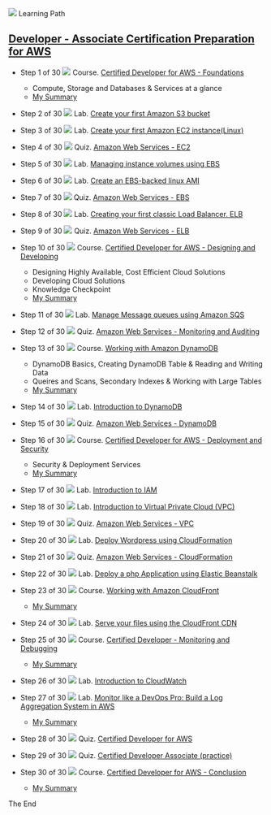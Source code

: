 ![](https://github.com/maxaldunate/aws-training/blob/master/icons/learning-paths.ico) 
Learning Path

## [Developer - Associate Certification Preparation for AWS](https://cloudacademy.com/learning-paths/developer-associate-certification-preparation-for-aws-15/)

* Step 1 of 30
![](https://github.com/maxaldunate/aws-training/blob/master/icons/courses.ico)
Course. [Certified Developer for AWS - Foundations](https://cloudacademy.com/amazon-web-services/certified-developer-foundations-course/)
  - Compute, Storage and Databases & Services at a glance  
  - [My Summary](https://github.com/maxaldunate/aws-training/blob/master/learning-paths-developer-associate-certification-preparation-for-aws-15/Setp01of30.%20Certified%20Developer%20for%20AWS.%20Foundations.md)

* Step 2 of 30
![](https://github.com/maxaldunate/aws-training/blob/master/icons/labs.ico)
Lab. [Create your first Amazon S3 bucket](https://cloudacademy.com/amazon-web-services/labs/create-your-first-amazon-s3-bucket-2/)

* Step 3 of 30
![](https://github.com/maxaldunate/aws-training/blob/master/icons/labs.ico)
Lab. [Create your first Amazon EC2 instance(Linux)](https://cloudacademy.com/amazon-web-services/labs/create-your-first-amazon-ec2-instance-1/)

* Step 4 of 30
![](https://github.com/maxaldunate/aws-training/blob/master/icons/quizzes.ico)
Quiz. [Amazon Web Services - EC2](https://cloudacademy.com/quiz/study/497270/results/)

* Step 5 of 30
![](https://github.com/maxaldunate/aws-training/blob/master/icons/labs.ico)
Lab. [Managing instance volumes using EBS](https://cloudacademy.com/amazon-web-services/labs/managing-instance-volumes-using-ebs-6/)

* Step 6 of 30
![](https://github.com/maxaldunate/aws-training/blob/master/icons/labs.ico)
Lab. [Create an EBS-backed linux AMI](https://cloudacademy.com/amazon-web-services/labs/create-ebs-backed-linux-ami-7/)

* Step 7 of 30
![](https://github.com/maxaldunate/aws-training/blob/master/icons/quizzes.ico)
Quiz. [Amazon Web Services - EBS](https://cloudacademy.com/quiz/study/497018/results/)

* Step 8 of 30
![](https://github.com/maxaldunate/aws-training/blob/master/icons/labs.ico)
Lab. [Creating your first classic Load Balancer. ELB](https://cloudacademy.com/amazon-web-services/labs/create-your-first-amazon-elastic-load-balancing-elb-4/)

* Step 9 of 30
![](https://github.com/maxaldunate/aws-training/blob/master/icons/quizzes.ico)
Quiz. [Amazon Web Services - ELB](https://cloudacademy.com/quiz/study/497023/results/)

* Step 10 of 30
![](https://github.com/maxaldunate/aws-training/blob/master/icons/courses.ico)
Course. [Certified Developer for AWS - Designing and Developing](https://cloudacademy.com/amazon-web-services/certified-developer-designing-and-developing-course/)
  - Designing Highly Available, Cost Efficient Cloud Solutions
  - Developing Cloud Solutions
  - Knowledge Checkpoint
  - [My Summary](https://github.com/maxaldunate/aws-training/blob/master/learning-paths-developer-associate-certification-preparation-for-aws-15/Setp10of30.%20Certified%20Developer%20for%20AWS.%20Designing%20and%20Developing.md)

* Step 11 of 30
![](https://github.com/maxaldunate/aws-training/blob/master/icons/labs.ico)
Lab. [Manage Message queues using Amazon SQS](https://cloudacademy.com/amazon-web-services/labs/manage-message-queue-amazon-sqs-16/)

* Step 12 of 30
![](https://github.com/maxaldunate/aws-training/blob/master/icons/quizzes.ico)
Quiz. [Amazon Web Services - Monitoring and Auditing](https://cloudacademy.com/quiz/study/498827/results/)

* Step 13 of 30
![](https://github.com/maxaldunate/aws-training/blob/master/icons/courses.ico)
Course. [Working with Amazon DynamoDB](https://cloudacademy.com/amazon-web-services/working-with-amazon-dynamodb-course/)
  - DynamoDB Basics, Creating DynamoDB Table & Reading and Writing Data
  - Queires and Scans, Secondary Indexes & Working with Large Tables
  - [My Summary](https://github.com/maxaldunate/aws-training/blob/master/learning-paths-developer-associate-certification-preparation-for-aws-15/Setp13of30.%20Working%20with%20Amazon%20DynamoDB.md)

* Step 14 of 30
![](https://github.com/maxaldunate/aws-training/blob/master/icons/labs.ico)
Lab. [Introduction to DynamoDB](https://cloudacademy.com/amazon-web-services/labs/introduction-dynamodb-8/)

* Step 15 of 30
![](https://github.com/maxaldunate/aws-training/blob/master/icons/quizzes.ico)
Quiz. [Amazon Web Services - DynamoDB](https://cloudacademy.com/quiz/study/498841/results/)

* Step 16 of 30
![](https://github.com/maxaldunate/aws-training/blob/master/icons/courses.ico)
Course. [Certified Developer for AWS - Deployment and Security](https://cloudacademy.com/amazon-web-services/deployment-and-security-certified-developer-for-aws-course/)
  - Security & Deployment Services
  - [My Summary](https://github.com/maxaldunate/aws-training/blob/master/learning-paths-developer-associate-certification-preparation-for-aws-15/Setp16of30.%20Working%20with%20Amazon%20DynamoDB%20-%20Copy.md)

* Step 17 of 30
![](https://github.com/maxaldunate/aws-training/blob/master/icons/labs.ico)
Lab. [Introduction to IAM](https://cloudacademy.com/amazon-web-services/labs/introduction-iam-13/)

* Step 18 of 30
![](https://github.com/maxaldunate/aws-training/blob/master/icons/labs.ico)
Lab. [Introduction to Virtual Private Cloud (VPC)](https://cloudacademy.com/amazon-web-services/labs/introduction-virtual-private-cloud-vpc-9/)

* Step 19 of 30
![](https://github.com/maxaldunate/aws-training/blob/master/icons/quizzes.ico)
Quiz. [Amazon Web Services - VPC](https://cloudacademy.com/quiz/study/502821/results/)

* Step 20 of 30
![](https://github.com/maxaldunate/aws-training/blob/master/icons/labs.ico)
Lab. [Deploy Wordpress using CloudFormation](https://cloudacademy.com/amazon-web-services/labs/deploy-wordpress-cloudformation-17/)

* Step 21 of 30
![](https://github.com/maxaldunate/aws-training/blob/master/icons/quizzes.ico)
Quiz. [Amazon Web Services - CloudFormation](https://cloudacademy.com/quiz/study/503113/results/)

* Step 22 of 30
![](https://github.com/maxaldunate/aws-training/blob/master/icons/labs.ico)
Lab. [Deploy a php Application using Elastic Beanstalk](https://cloudacademy.com/amazon-web-services/labs/deploy-php-application-using-elastic-beanstalk-26/)

* Step 23 of 30
![](https://github.com/maxaldunate/aws-training/blob/master/icons/courses.ico)
Course. [Working with Amazon CloudFront](https://cloudacademy.com/amazon-web-services/cloudfront-course/)
  - [My Summary](https://github.com/maxaldunate/aws-training/blob/master/learning-paths-developer-associate-certification-preparation-for-aws-15/Step23of30.%20Course.%20Working%20with%20Amazon%20CloudFront.md)

* Step 24 of 30
![](https://github.com/maxaldunate/aws-training/blob/master/icons/labs.ico)
Lab. [Serve your files using the CloudFront CDN](https://cloudacademy.com/amazon-web-services/labs/serve-your-files-using-cloudfront-cdn-15/)

* Step 25 of 30
![](https://github.com/maxaldunate/aws-training/blob/master/icons/courses.ico)
Course. [Certified Developer - Monitoring and Debugging](https://cloudacademy.com/amazon-web-services/certified-developer-monitoring-and-debugging-course/)
  - [My Summary](https://github.com/maxaldunate/aws-training/blob/master/learning-paths-developer-associate-certification-preparation-for-aws-15/Step25of30.%20Course.%20Certified%20Developer%20-%20Monitoring%20and%20Debugging.md)

* Step 26 of 30
![](https://github.com/maxaldunate/aws-training/blob/master/icons/labs.ico)
Lab. [Introduction to CloudWatch](https://cloudacademy.com/amazon-web-services/labs/introduction-to-cloudwatch-18/)

* Step 27 of 30
![](https://github.com/maxaldunate/aws-training/blob/master/icons/labs.ico)
Lab. [Monitor like a DevOps Pro: Build a Log Aggregation System in AWS](https://cloudacademy.com/amazon-web-services/labs/aws-devops-pro-monitoring-build-log-aggregation-system-38/)
  - [My Summary](https://github.com/maxaldunate/aws-training/tree/master/learning-paths-developer-associate-certification-preparation-for-aws-15/Step27of30.%20Lab.%20Log%20Aggregation%20System%20with%20Cloud%20Watch%20Elastic%20Search)

* Step 28 of 30
![](https://github.com/maxaldunate/aws-training/blob/master/icons/quizzes.ico)
Quiz. [Certified Developer for AWS](https://cloudacademy.com/quiz/study/503493/)

* Step 29 of 30
![](https://github.com/maxaldunate/aws-training/blob/master/icons/quizzes.ico)
Quiz. [Certified Developer Associate (practice)](https://cloudacademy.com/quiz/test/503494/)

* Step 30 of 30
![](https://github.com/maxaldunate/aws-training/blob/master/icons/courses.ico)
Course. [Certified Developer for AWS - Conclusion](https://cloudacademy.com/amazon-web-services/certified-developer-for-aws-conclusion-course/)
  - [My Summary](https://github.com/maxaldunate/aws-training/blob/master/learning-paths-developer-associate-certification-preparation-for-aws-15/Step30of30.%20Course.%20Certified%20Developer%20for%20AWS%20-%20Conclusion.md)

The End